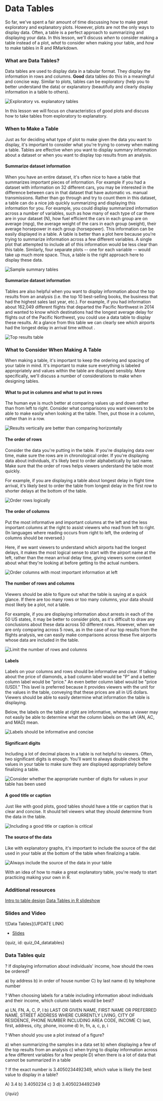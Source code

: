 # Data Tables

So far, we've spent a fair amount of time discussing how to make great exploratory and explanatory plots. However, plots are not the only ways to display data. Often, a table is a perfect approach to summarizing and displaying your data. In this lesson, we'll discuss *when* to consider making a table instead of a plot, *what* to consider when making your table, and *how* to make tables in R and RMarkdown. 

### What are Data Tables?

Data tables are used to display data in a tabular format. They display the information in rows and columns. **Good** data tables do this in a meaningful and concise way. Similar to plots, tables can be exploratory (help you to better understand the data) or explanatory (beautifully and clearly display information in a table to others).

![Exploratory vs. explanatory tables](images/04_datatables/04_dataviz_datatables-1.png)

In this lesson we will focus on characteristics of good plots and discuss how to take tables from exploratory to explanatory.

### When to Make a Table

Just as for deciding what type of plot to make given the data you want to display, it's important to consider what you're trying to convey when making a table. Tables are effective when you want to display summary information about a dataset or when you want to display top results from an analysis.

#### Summarize dataset information 

When you have an entire dataset, it's often nice to have a table that summarizes important pieces of information. For example if you had a dataset with information on 32 different cars, you may be interested in the difference between cars in that dataset that have automatic vs. manual transmissions. Rather than go through and try to count them in this dataset, a table can do a nice job quickly summarizing and displaying this information for you. For example, you could display summarized information across a number of variables, such as how many of each type of car there are in your dataset (N), how fuel efficient the cars in each group are on average (mpg), the average weight of the cars in each group (weight), their average horsepower in each group (horsepower). This information can be easily displayed in a table. A table is better than a plot here because you're trying to summarize information across a few different variables. A single plot that attempted to include all of this information would be less clear than this table. Similarly, four separate plots -- one for each variable -- would take up much more space. Thus, a table is the right approach here to display these data.

![Sample summary tables](images/04_datatables/04_dataviz_datatables-2.png)

#### Summarize dataset information 

Tables are also helpful when you want to display information about the top results from an analysis (i.e. the top 10 best-selling books, the business that had the highest sales last year, etc.).
For example, if you had information about 162,049 different flights that departed the Pacific Northwest in 2014 and wanted to know which destinations had the longest average delay for flights out of the Pacific Northwest, you could use a data table to display these results. At a glance from this table we can clearly see which airports had the longest delay in arrival time without .

![Top results table](images/04_datatables/04_dataviz_datatables-3.png)

### What to Consider When Making A Table

When making a table, it's important to keep the ordering and spacing of your table in mind. It's important to make sure everything is labeled appropriately and values within the table are displayed sensibly. More specifically, we'll discuss a number of considerations to make when designing tables.

#### What to put in columns and what to put in rows

The human eye is much better at comparing values up and down rather than from left to right. Consider what comparisons you want viewers to be able to make easily when looking at the table. Then, put those in a column, rather than in a row.

![Results vertically are better than comparing horizontally](images/04_datatables/04_dataviz_datatables-4.png)


#### The order of rows

Consider the data you're putting in the table. If you're displaying data over time, make sure the rows are in chronological order. If you're displaying data about individuals, it's likely best to order alphabetically by last name. Make sure that the order of rows helps viewers understand the table most quickly.

For example, if you are displaying a table about longest delay in flight time arrival, it's likely best to order the table from longest delay in the first row to shorter delays at the bottom of the table.

![Order rows logically](images/04_datatables/04_dataviz_datatables-5.png)


#### The order of columns

Put the most informative and important columns at the left and the less important columns at the right to assist viewers who read from left to right. (In languages where reading occurs from right to left, the ordering of columns should be reversed.) 

Here, if we want viewers to understand which airports had the longest delays, it makes the most logical sense to start with the airport name at the left, rather than the mean arrival delay time, giving viewers some context about what they're looking at before getting to the actual numbers.

![Order columns with most important information at left](images/04_datatables/04_dataviz_datatables-6.png)


#### The number of rows and columns

Viewers should be able to figure out what the table is saying at a quick glance. If there are too many rows or too many columns, your data should most likely be a plot, not a table.

For example, if you are displaying information about arrests in each of the 50 US states, it may be better to consider plots, as it's difficult to draw any conclusions about these data across 50 different rows. However, when we are only comparing across 5 rows, as in the case of our top results from the flights analysis, we can easily make comparisons across these five airports whose data are included in the table.

![Limit the number of rows and columns](images/04_datatables/04_dataviz_datatables-7.png)

#### Labels

Labels on your columns and rows should be informative and clear. If talking about the price of diamonds, a bad column label would be "P" and a better column label would be "price." An even better column label would be "price (USD)." This lavel is preferred because it provides viewers with the unit for the values in the table, conveying that these prices are all in US dollars. Viewers should be able to easily determine what information the table is displaying.

Below, the labels on the table at right are informative, whereas a viewer may not easily be able to determine what the column labels on the left (AN, AC, and MAD) mean. 

![Labels should be informative and concise](images/04_datatables/04_dataviz_datatables-8.png)

#### Significant digits 

Including a lot of decimal places in a table is not helpful to viewers. Often, two significant digits is enough. You'll want to always double check the values in your table to make sure they are displayed appropriately before finalizing a table.

![Consider whether the appropriate number of digits for values in your table has been used](images/04_datatables/04_dataviz_datatables-9.png)

#### A good title or caption

Just like with good plots, good tables should have a title or caption that is clear and concise. It should tell viewers what they should determine from the data in the table. 

![Including a good title or caption is critical](images/04_datatables/04_dataviz_datatables-10.png)

#### The source of the data

Like with explanatory graphs, it's important to include the source of the dat used in your table at the bottom of the table when finalizing a table.

![Always include the source of the data in your table](images/04_datatables/04_dataviz_datatables-11.png)

With an idea of how to make a great explanatory table, you're ready to start practicing making your own in R.

### Additional resources
[Intro to table design](https://design-nation.icons8.com/intro-to-data-tables-design-349f55861803)
[Data Tables in R slideshow](http://www.stats.uwo.ca/faculty/murdoch/ism2013/4tables.pdf)

### Slides and Video

![Data Tables](UPDATE LINK)

* [Slides](https://docs.google.com/presentation/d/147UQaZBB5RoTpzsNiqkqEr4N8fcHBMB6eNr_5IdksRk/edit?usp=sharing)


{quiz, id: quiz_04_datatables}

### Data Tables quiz

? If displaying information about individuals' income, how should the rows be ordered?

a) by address
b) in order of house number
C) by last name
d) by telephone number

? When choosing labels for a table including information about individuals and their income, which column labels would be best?

a) LN, FN, A, C, P, I
b) LAST OR GIVEN NAME, FIRST NAME OR PREFERRED NAME, STREET ADDRESS WHERE CURRENTLY LIVING, CITY OF RESIDENCE, PHONE NUMBER INCLUDING AREA CODE, INCOME
C) last, first, address, city, phone, income
d) ln, fn, a, c, p, i

? When should you use a plot instead of a figure? 

a) when summarizing the samples in a data set
b) when displaying a few of the top results from an analysis
c) when trying to display information across a few different variables for a few people
D) when there is a lot of data that cannot be summarized in a table

? If the exact number is 3.4050234492349, which value is likely the best value to display in a table?

A) 3.4
b) 3.4050234
c) 3
d) 3.4050234492349

{/quiz}